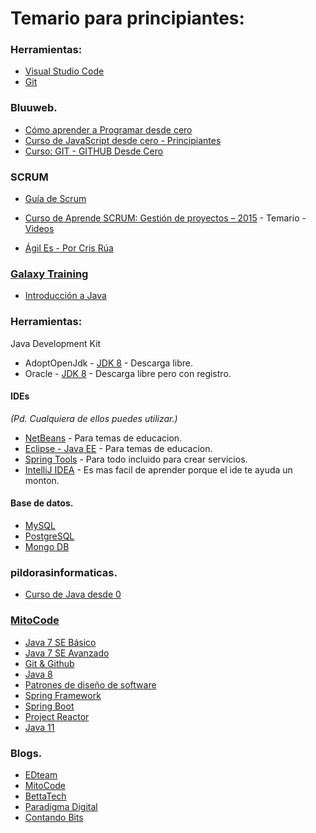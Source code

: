 # Temario para principiantes:

### Herramientas:
* [Visual Studio Code](https://code.visualstudio.com/)
* [Git](https://git-scm.com/)

### Bluuweb.

* [Cómo aprender a Programar desde cero](https://www.youtube.com/playlist?list=PLPl81lqbj-4KAyrmUlEE9dPWN2oLhC5Wy)
* [Curso de JavaScript desde cero - Principiantes](https://www.youtube.com/playlist?list=PLPl81lqbj-4J_AQ3YYnzusbt7FpeL2oea)
* [Curso: GIT - GITHUB Desde Cero](https://www.youtube.com/playlist?list=PLPl81lqbj-4I8i-x2b5_MG58tZfgKmJls)

### SCRUM
* [Guía de Scrum](https://www.scrumguides.org/docs/scrumguide/v2017/2017-Scrum-Guide-Spanish-European.pdf)

* [Curso de Aprende SCRUM: Gestión de proyectos – 2015](https://www.librosvirtual.com/60335/curso-de-aprende-scrum-gestion-de-proyectos-2015) - Temario - [Videos](https://mega.nz/folder/A0c3VKhD#as4yHhD2e7JcJZBbwnvEQw)

* [Ágil Es - Por Cris Rúa](https://www.youtube.com/c/%C3%81gilEsPorCrisR%C3%BAa)

### [Galaxy Training](https://galaxy.edu.pe/portal/)

* [Introducción a Java](https://www.youtube.com/watch?v=MjRh3bIRR38)

### Herramientas:

Java Development Kit
* AdoptOpenJdk - [JDK 8](https://adoptopenjdk.net/?variant=openjdk8&jvmVariant=hotspot) - Descarga libre.
* Oracle - [JDK 8](https://www.oracle.com/java/technologies/javase/javase-jdk8-downloads.html) - Descarga libre pero con registro.
#### IDEs 
*(Pd. Cualquiera de ellos puedes utilizar.)*
* [NetBeans](https://netbeans.org/downloads/old/8.2/) - Para temas de educacion.
* [Eclipse - Java EE](https://www.eclipse.org/downloads/packages/) - Para temas de educacion.
* [Spring Tools](https://spring.io/tools) - Para todo incluido para crear servicios.
* [IntelliJ IDEA](https://www.jetbrains.com/es-es/idea/) - Es mas facil de aprender porque el ide te ayuda un monton.

#### Base de datos.
* [MySQL](https://dev.mysql.com/downloads/workbench/)
* [PostgreSQL](https://www.postgresql.org/)
* [Mongo DB](https://www.mongodb.com/try/download/community)

### pildorasinformaticas.

* [Curso de Java desde 0](https://www.youtube.com/playlist?list=PLU8oAlHdN5BktAXdEVCLUYzvDyqRQJ2lk)

### [MitoCode](https://mitocode.com/)


* [Java 7 SE Básico](https://www.youtube.com/playlist?list=PLvimn1Ins-42o8Ms1G2SuRloD01nnXn31)
* [Java 7 SE Avanzado](https://www.youtube.com/playlist?list=PLvimn1Ins-43qPXR3gBcxwe7tydxZtsON)
* [Git & Github](https://www.youtube.com/playlist?list=PLvimn1Ins-43-1sXQmGZPWLjNjPyGNi0R)
* [Java 8](https://www.youtube.com/playlist?list=PLvimn1Ins-419yVe5iPfiXrg4mZJl5kLS)
* [Patrones de diseño de software](https://www.youtube.com/playlist?list=PLvimn1Ins-41Uiugt1WbpyFo1XT1WOquL)
* [Spring Framework](https://www.youtube.com/playlist?list=PLvimn1Ins-40CImsffjCkv_TrKzYiB1gb)
* [Spring Boot](https://www.youtube.com/playlist?list=PLvimn1Ins-40wR4PC-YtTQ5TKt3vRrVwl)
* [Project Reactor](https://www.youtube.com/playlist?list=PLvimn1Ins-41pwh18gh_ZkxPOkrEEhXz6)
* [Java 11](https://www.youtube.com/playlist?list=PLvimn1Ins-41uwtb28Jj0Aw4gKV6FGsyH)

### Blogs.

* [EDteam](https://www.youtube.com/c/EDteam)
* [MitoCode](https://www.youtube.com/user/MitoCode)
* [BettaTech](https://www.youtube.com/c/BettaTech)
* [Paradigma Digital](https://www.youtube.com/c/ParadigmaDigital)
* [Contando Bits](https://www.youtube.com/c/ContandoBits)